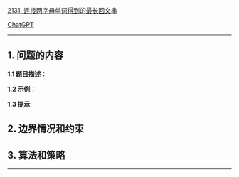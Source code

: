 [2131. 连接两字母单词得到的最长回文串](https://leetcode.cn/problems/longest-palindrome-by-concatenating-two-letter-words)

[ChatGPT](chat.openai.com)

---

## 1. 问题的内容
**1.1 题目描述**：

**1.2 示例**：

**1.3 提示**:

## 2. 边界情况和约束


## 3. 算法和策略

---

